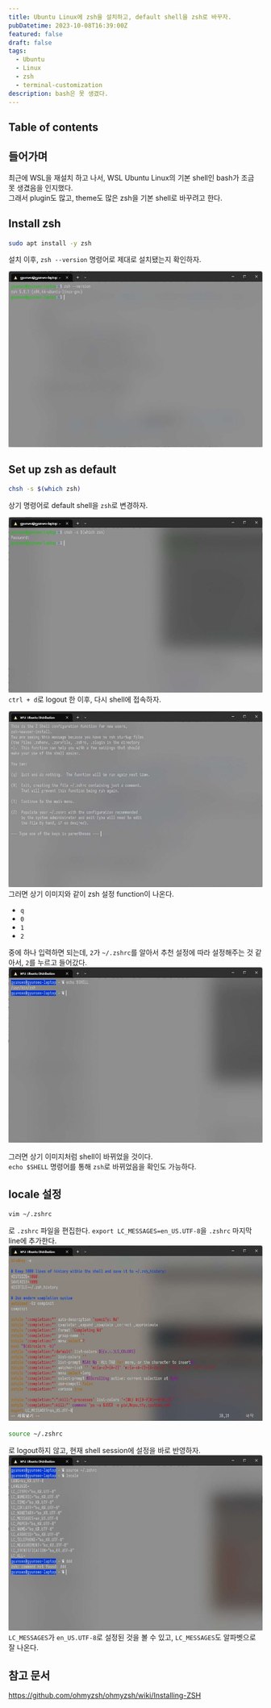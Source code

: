 ```yaml
---
title: Ubuntu Linux에 zsh을 설치하고, default shell을 zsh로 바꾸자.
pubDatetime: 2023-10-08T16:39:00Z
featured: false
draft: false
tags:
  - Ubuntu
  - Linux
  - zsh
  - terminal-customization
description: bash은 못 생겼다.
---
```


## Table of contents

## 들어가며

최근에 WSL을 재설치 하고 나서, WSL Ubuntu Linux의 기본 shell인 bash가 조금 못 생겼음을 인지했다.  
그래서 plugin도 많고, theme도 많은 zsh을 기본 shell로 바꾸려고 한다.

## Install zsh

```bash
sudo apt install -y zsh
```

설치 이후, `zsh --version` 명령어로 제대로 설치됐는지 확인하자.

![](/src/assets/image/install-zsh-on-ubuntu-linux-1696753635034.jpeg)

## Set up zsh as default

```bash
chsh -s $(which zsh)
```

상기 명령어로 default shell을 `zsh`로 변경하자.

![](/src/assets/image/install-zsh-on-ubuntu-linux-1696753757536.jpeg)
`ctrl + d`로 logout 한 이후, 다시 shell에 접속하자.

![](/src/assets/image/install-zsh-on-ubuntu-linux-1696754262377.jpeg)
그러면 상기 이미지와 같이 zsh 설정 function이 나온다.

- `q`
- `0`
- `1`
- `2`

중에 하나 입력하면 되는데, `2`가 `~/.zshrc`를 알아서 추천 설정에 따라 설정해주는 것 같아서, `2`를 누르고 들어갔다.
![](/src/assets/image/install-zsh-on-ubuntu-linux-1696754339498.jpeg)

그러면 상기 이미지처럼 shell이 바뀌었을 것이다.  
`echo $SHELL` 명령어를 통해 `zsh`로 바뀌었음을 확인도 가능하다.

## locale 설정

```zsh
vim ~/.zshrc
```

로 `.zshrc` 파일을 편집한다.
`export LC_MESSAGES=en_US.UTF-8`을 `.zshrc` 마지막 line에 추가한다.
![](/src/assets/image/install-zsh-on-ubuntu-linux-1696754497696.jpeg)

```zsh
source ~/.zshrc
```

로 logout하지 않고, 현재 shell session에 설정을 바로 반영하자.
![](/src/assets/image/install-zsh-on-ubuntu-linux-1696754696387.jpeg)
`LC_MESSAGES`가 `en_US.UTF-8`로 설정된 것을 볼 수 있고, `LC_MESSAGES`도 알파벳으로 잘 나온다.

## 참고 문서

<https://github.com/ohmyzsh/ohmyzsh/wiki/Installing-ZSH>
